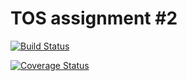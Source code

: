 # TOS assignment #2
[![Build Status](https://travis-ci.org/dbarasti/TosSecondAssignment.svg?branch=master)](https://travis-ci.org/dbarasti/TosSecondAssignment)

[![Coverage Status](https://coveralls.io/repos/github/dbarasti/TosSecondAssignment/badge.svg?branch=master)](https://coveralls.io/github/dbarasti/TosSecondAssignment?branch=master)
